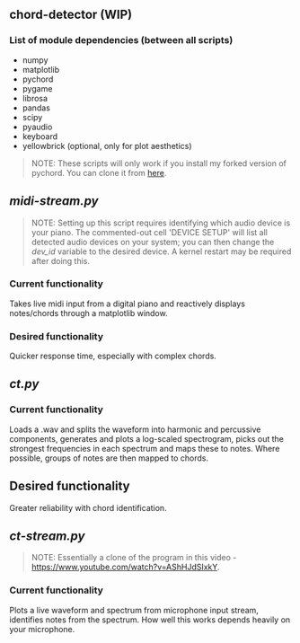 ## chord-detector (WIP)


### List of module dependencies (between all scripts)

- numpy
- matplotlib
- pychord
- pygame
- librosa
- pandas
- scipy
- pyaudio
- keyboard
- yellowbrick (optional, only for plot aesthetics)

> NOTE: These scripts will only work if you install my forked version of pychord. You can clone it from [here](https://github.com/joe-bamford/pychord).

## _midi-stream.py_

> NOTE: Setting up this script requires identifying which audio device is your piano. The commented-out cell 'DEVICE SETUP' will list all detected audio devices on your system; you can then change the _dev_id_ variable to the desired device. A kernel restart may be required after doing this.

### Current functionality
Takes live midi input from a digital piano and reactively displays notes/chords through a matplotlib window.

### Desired functionality
Quicker response time, especially with complex chords.

## _ct.py_

### Current functionality
Loads a .wav and splits the waveform into harmonic and percussive components, generates and plots a log-scaled spectrogram, picks out the strongest frequencies in each spectrum and maps these to notes. Where possible, groups of notes are then mapped to chords.

## Desired functionality
Greater reliability with chord identification.

## _ct-stream.py_

> NOTE: Essentially a clone of the program in this video - https://www.youtube.com/watch?v=AShHJdSIxkY.

### Current functionality
Plots a live waveform and spectrum from microphone input stream, identifies notes from the spectrum. How well this works depends heavily on your microphone.
